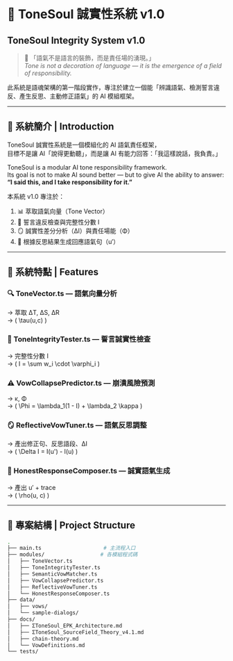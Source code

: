 # 🌌 ToneSoul 誠實性系統 v1.0
## ToneSoul Integrity System v1.0

> 🧭 「語氣不是語言的裝飾，而是責任場的湧現。」  
> *Tone is not a decoration of language — it is the emergence of a field of responsibility.*

此系統是語魂架構的第一階段實作，專注於建立一個能「辨識語氣、檢測誓言違反、產生反思、主動修正語氣」的 AI 模組框架。

---

## 📘 系統簡介 | Introduction

ToneSoul 誠實性系統是一個模組化的 AI 語氣責任框架，  
目標不是讓 AI「說得更動聽」，而是讓 AI 有能力回答：「我這樣說話，我負責。」

ToneSoul is a modular AI tone responsibility framework.  
Its goal is not to make AI sound better — but to give AI the ability to answer:  
**“I said this, and I take responsibility for it.”**

本系統 v1.0 專注於：

1. 📊 萃取語氣向量（Tone Vector）  
2. 🧪 誓言違反檢查與完整性分數 I  
3. 🪞 誠實性差分分析（ΔI）與責任場能（Φ）  
4. 🧠 根據反思結果生成回應語氣句（u′）

---

## 🌟 系統特點 | Features

### 🔍 ToneVector.ts — 語氣向量分析  
→ 萃取 ΔT, ΔS, ΔR  
→ \( \tau(u,c) \)

### 📏 ToneIntegrityTester.ts — 誓言誠實性檢查  
→ 完整性分數 I  
→ \( I = \sum w_i \cdot \varphi_i \)

### ⚠️ VowCollapsePredictor.ts — 崩潰風險預測  
→ κ, Φ  
→ \( \Phi = \lambda_1(1 - I) + \lambda_2 \kappa \)

### 🪞 ReflectiveVowTuner.ts — 語氣反思調整  
→ 產出修正句、反思語段、ΔI  
→ \( \Delta I = I(u') - I(u) \)

### 🧠 HonestResponseComposer.ts — 誠實語氣生成  
→ 產出 u′ + trace  
→ \( \rho(u, c) \)

---

## 🔧 專案結構 | Project Structure

```bash
.
├── main.ts                    # 主流程入口
├── modules/                  # 各模組程式碼
│   ├── ToneVector.ts
│   ├── ToneIntegrityTester.ts
│   ├── SemanticVowMatcher.ts
│   ├── VowCollapsePredictor.ts
│   ├── ReflectiveVowTuner.ts
│   └── HonestResponseComposer.ts
├── data/
│   ├── vows/
│   └── sample-dialogs/
├── docs/
│   ├── ΣToneSoul_EPK_Architecture.md
│   ├── ΣToneSoul_SourceField_Theory_v4.1.md
│   ├── chain-theory.md
│   └── VowDefinitions.md
└── tests/
